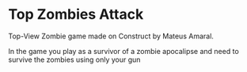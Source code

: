 # Top Zombies Attack

Top-View Zombie game made on Construct by Mateus Amaral.

In the game you play as a survivor of a zombie apocalipse and need to survive the zombies using only your gun
